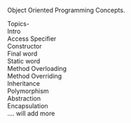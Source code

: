 Object Oriented Programming Concepts.

Topics-<br>
Intro<br>
Access Specifier<br>
Constructor<br>
Final word<br>
Static word<br>
Method Overloading<br>
Method Overriding<br>
Inheritance<br>
Polymorphism<br>
Abstraction<br>
Encapsulation<br>
.... will add more
